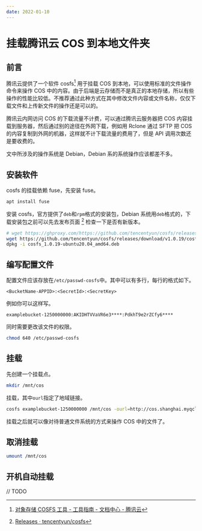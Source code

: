 ```yaml
---
date: 2022-01-10
---
```


# 挂载腾讯云 COS 到本地文件夹

## 前言

腾讯云提供了一个软件 cosfs[^1] 用于挂载 COS 到本地，可以使用标准的文件操作命令来操作 COS 中的内容。由于后端是云存储而不是真正的本地存储，所以有些操作的性能比较低。不推荐通过此种方式在其中修改文件内容或文件名称，仅仅下载文件和上传新文件的操作还是可以的。

腾讯云内网访问 COS 的下载流量不计费，可以通过腾讯云服务器把 COS 内容挂载到服务器，然后通过别的途径在外网下载，例如用 Rclone 通过 SFTP 把 COS 的内容复制到外网的机器，这样就不计下载流量的费用了，但是 API 调用次数还是要收费的。

文中所涉及的操作系统是 Debian，Debian 系的系统操作应该都差不多。

<!-- more -->

## 安装软件

cosfs 的挂载依赖 fuse，先安装 fuse。

```bash
apt install fuse
```

安装 cosfs，官方提供了`deb`和`rpm`格式的安装包，Debian 系统用`deb`格式的，下载安装包之前可以先去发布页面 [^2] 检查一下是否有新版本。

```bash
# wget https://ghproxy.com/https://github.com/tencentyun/cosfs/releases/download/v1.0.19/cosfs_1.0.19-ubuntu20.04_amd64.deb
wget https://github.com/tencentyun/cosfs/releases/download/v1.0.19/cosfs_1.0.19-ubuntu20.04_amd64.deb
dpkg -i cosfs_1.0.19-ubuntu20.04_amd64.deb
```

## 编写配置文件

配置文件应该存放在`/etc/passwd-cosfs`中。其中可以有多行，每行的格式如下。

```
<BucketName-APPID>:<SecretId>:<SecretKey>
```

例如你可以这样写。

```
examplebucket-1250000000:AKIDHTVVaVR6e3****:PdkhT9e2rZCfy6****
```

同时需要更改该文件的权限。

```bash
chmod 640 /etc/passwd-cosfs
```

## 挂载

先创建一个挂载点。

```bash
mkdir /mnt/cos
```

挂载，其中`ourl`指定了地域链接。

```bash
cosfs examplebucket-1250000000 /mnt/cos -ourl=http://cos.shanghai.myqcloud.com
```

挂载之后就可以像对待普通文件系统的方式来操作 COS 中的文件了。

## 取消挂载

```bash
umount /mnt/cos
```

## 开机自动挂载

// TODO

[^1]: [对象存储 COSFS 工具 - 工具指南 - 文档中心 - 腾讯云](https://cloud.tencent.com/document/product/436/6883)
[^2]: [Releases · tencentyun/cosfs](https://github.com/tencentyun/cosfs/releases)

